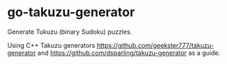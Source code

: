 # go-takuzu-generator
Generate Tukuzu (binary Sudoku) puzzles.

Using C++ Takuzu generators https://github.com/geekster777/takuzu-generator and https://github.com/dsparling/takuzu-generator as a guide.
